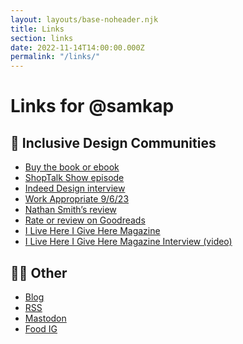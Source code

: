 ```yaml
---
layout: layouts/base-noheader.njk
title: Links
section: links
date: 2022-11-14T14:00:00.000Z
permalink: "/links/"
---
```


# Links for @samkap

## 📘 Inclusive Design Communities
- [Buy the book or ebook](https://abookapart.com/products/inclusive-design-communities)
- [ShopTalk Show episode](https://shoptalkshow.com/539/)
- [Indeed Design interview](https://indeed.design/article/sam-kapila-small-acts-can-invite-more-voices-into-design-communities)
- [Work Appropriate 9/6/23](https://crooked.com/podcast/actually-following-through-on-dei-with-sameera-kapila/)
- [Nathan Smith’s review](https://sonspring.com/journal/inclusive-design-communities/)
- [Rate or review on Goodreads](https://www.goodreads.com/book/show/62985337-inclusive-design-communities)
- [I Live Here I Give Here Magazine](https://www.austinmonthly.com/i-live-here-i-give-here-2023/)
- [I Live Here I Give Here Magazine Interview (video)](https://www.youtube.com/watch?v=zHobO6vAEt8)

## 💃🏽 Other 
<div class="other-list">

- [Blog](https://www.samkapila.com)
- [RSS](https://samkapila.com/feed.xml)
- <a rel="me" href="https://front-end.social/@samkap">Mastodon</a>
- [Food IG](https://instagram.com/the_tableaux)
  
</div>